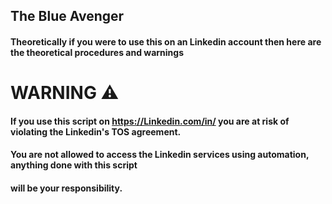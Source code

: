 ## The Blue Avenger

#### Theoretically if you were to use this on an Linkedin account then here are the theoretical procedures and warnings
# WARNING :warning:

#### If you use this script on https://Linkedin.com/in/ you are at risk of violating the Linkedin's TOS agreement. 

#### You are not allowed to access the Linkedin services using automation, anything done with this script 

#### will be your responsibility. 

